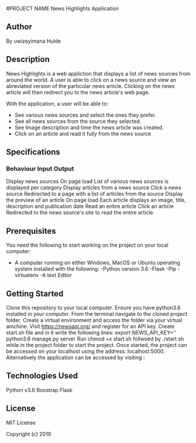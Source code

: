 #PROJECT NAME
News Highlights Application
## Author
By uwizeyimana Hulde
## Description
News Highlights is a web appliction that displays a list of news sources from around the world. A user is able to click on a news source and view an abreviated version of the particular news article. Clicking on the news article will then redirect you to the news article's web page.

With the application, a user will be able to:

* See various news sources and select the ones they prefer.
* See all news sources from the source they selected.
* See Image description and time the news article was created.
* Click on an article and read it fully from the news source
## Specifications

### Behaviour	          Input	                 Output
Display news sources	On page load	List of various news sources is displayed per category
Display articles from a news source	Click a news source	Redirected to a page with a list of articles from the source
Display the preview of an article	On page load	Each article displays an image, title, description and publication date
Read an entire article	Click an article	Redirected to the news source's site to read the entire article
## Prerequisites
You need the following to start working on the project on your local computer:

* A computer running on either Windows, MacOS or Ubuntu operating system installed with the following:
-Python version 3.6
-Flask
-Pip
-virtualenv
-A text  Editor
## Getting Started
Clone this repository to your local computer.
Ensure you have python3.6 installed in your computer.
From the terminal navigate to the cloned project folder.
Create a virtual environment and access the folder via your virtual amchine.
Visit https://newsapi.org/ and register for an API key.
Create start.sh file and in it write the following lines:
 export NEWS_API_KEY='<Your-Api-Key>'
 python3.6 manage.py server
Run chmod +x start.sh follwoed by ./start.sh while in the project folder to start the project.
Once started, the project can be accessed on your localhost using the address: localhost:5000.
Alternatively the application can be accessed by visiting :
## Technologies Used
Python v3.6
Boostrap
Flask
## License
MIT License

Copyright (c) 2019